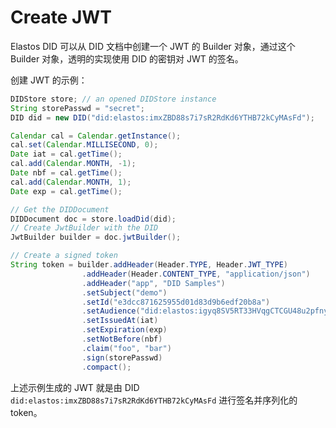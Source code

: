 # Create JWT

Elastos DID 可以从 DID 文档中创建一个 JWT 的 Builder 对象，通过这个 Builder 对象，透明的实现使用 DID 的密钥对 JWT 的签名。

创建 JWT 的示例：

```java
DIDStore store; // an opened DIDStore instance
String storePasswd = "secret";
DID did = new DID("did:elastos:imxZBD88s7i7sR2RdKd6YTHB72kCyMAsFd");

Calendar cal = Calendar.getInstance();
cal.set(Calendar.MILLISECOND, 0);
Date iat = cal.getTime();
cal.add(Calendar.MONTH, -1);
Date nbf = cal.getTime();
cal.add(Calendar.MONTH, 1);
Date exp = cal.getTime();

// Get the DIDDocument
DIDDocument doc = store.loadDid(did);
// Create JwtBuilder with the DID
JwtBuilder builder = doc.jwtBuilder();

// Create a signed token
String token = builder.addHeader(Header.TYPE, Header.JWT_TYPE)
				.addHeader(Header.CONTENT_TYPE, "application/json")
				.addHeader("app", "DID Samples")
				.setSubject("demo")
				.setId("e3dcc871625955d01d83d9b6edf20b8a")
				.setAudience("did:elastos:igyq8SV5RT33HVqgCTCGU48u2pfnyH4XMn")
				.setIssuedAt(iat)
				.setExpiration(exp)
				.setNotBefore(nbf)
				.claim("foo", "bar")
				.sign(storePasswd)
				.compact();
```

上述示例生成的 JWT 就是由 DID `did:elastos:imxZBD88s7i7sR2RdKd6YTHB72kCyMAsFd` 进行签名并序列化的 token。
